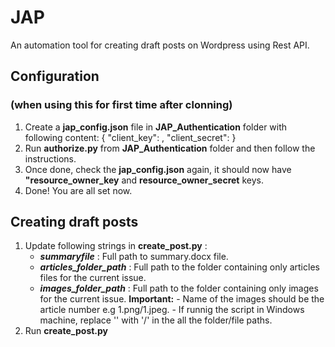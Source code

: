 # JAP
An automation tool for creating draft posts on Wordpress using Rest API.

## Configuration 
### (when using this for first time after clonning) 
1. Create a **jap_config.json** file in **JAP_Authentication** folder  with following content:
        {
            "client_key": <client key>, 
            "client_secret": <client secret>
        }
2. Run **authorize.py** from **JAP_Authentication** folder and then follow the instructions.
3. Once done, check the **jap_config.json** again, it should now have **"resource_owner_key** and **resource_owner_secret** keys.
4. Done! You are all set now.


## Creating draft posts
1.  Update following strings in **create_post.py** :
    - ***summaryfile*** : Full path to summary.docx file. 
    - ***articles_folder_path*** : Full path to the folder containing only articles files for the current issue.
    - ***images_folder_path*** : Full path to the folder containing only images for the current issue.
            **Important:**
            - Name of the images should be the article number e.g 1.png/1.jpeg.
            - If runnig the script in Windows machine, replace '\' with '/' in the all the folder/file paths. 
2. Run **create_post.py**